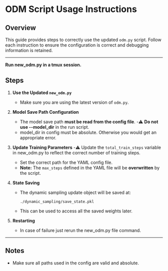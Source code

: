# ODM Script Usage Instructions

## Overview
This guide provides steps to correctly use the updated `odm.py` script. Follow each instruction to ensure the configuration is correct and debugging information is retained.

---
**Run new_odm.py in a tmux session.**

## Steps

1. **Use the Updated `new_odm.py`**
   - Make sure you are using the latest version of `odm.py`.

2. **Model Save Path Configuration**
   - The model save path **must be read from the config file**.
   -⚠️ **Do not use --model_dir** in the run script. 
   - model_dir in config must be absolute. Otherwise you would get an appropriate error.

4. **Update Training Parameters**
   -⚠️ Update the `total_train_steps` variable in new_odm.py to reflect the correct number of training steps.
   - Set the correct path for the YAML config file.
   - **Note:** The `max_steps` defined in the YAML file will be **overwritten** by the script.

5. **State Saving**
   - The dynamic sampling update object will be saved at:
     ```
     ./dynamic_sampling/save_state.pkl
     ```
   - This can be used to access all the saved weights later.
6. **Restarting**
   - In case of failure just rerun the new_odm.py file command.

---

## Notes
- Make sure all paths used in the config are valid and absolute.
